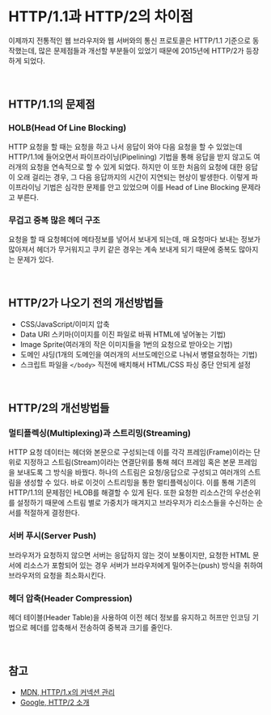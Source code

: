# HTTP/1.1과 HTTP/2의 차이점

이제까지 전통적인 웹 브라우저와 웹 서버와의 통신 프로토콜은 HTTP/1.1 기준으로 동작했는데, 많은 문제점들과 개선할 부분들이 있었기 때문에 2015년에 HTTP/2가 등장하게 되었다.

<br>

## HTTP/1.1의 문제점

### HOLB(Head Of Line Blocking)

HTTP 요청을 할 때는 요청을 하고 나서 응답이 와야 다음 요청을 할 수 있었는데 HTTP/1.1에 들어오면서 파이프라이닝(Pipelining) 기법을 통해 응답을 받지 않고도 여러개의 요청을 연속적으로 할 수 있게 되었다. 하지만 이 또한 처음의 요청에 대한 응답이 오래 걸리는 경우, 그 다음 응답까지의 시간이 지연되는 현상이 발생한다. 이렇게 파이프라이닝 기법은 심각한 문제를 안고 있었으며 이를 Head of Line Blocking 문제라고 부른다.

### 무겁고 중복 많은 헤더 구조

요청을 할 때 요청헤더에 메타정보를 넣어서 보내게 되는데, 매 요청마다 보내는 정보가 많아져서 헤더가 무거워지고 쿠키 같은 경우는 계속 보내게 되기 때문에 중복도 많아지는 문제가 있다.

<br>

## HTTP/2가 나오기 전의 개선방법들

* CSS/JavaScript/이미지 압축
* Data URI 스키마(이미지를 이진 파일로 바꿔 HTML에 넣어놓는 기법)
* Image Sprite(여러개의 작은 이미지들을 1번의 요청으로 받아오는 기법)
* 도메인 샤딩(1개의 도메인을 여러개의 서브도메인으로 나눠서 병렬요청하는 기법)
* 스크립트 파일을 `</body>` 직전에 배치해서 HTML/CSS 파싱 중단 안되게 설정

<br>

## HTTP/2의 개선방법들

### 멀티플렉싱(Multiplexing)과 스트리밍(Streaming)

HTTP 요청 데이터는 헤더와 본문으로 구성되는데 이를 각각 프레임(Frame)이라는 단위로 지정하고 스트림(Stream)이라는 연결단위를 통해 헤더 프레임 혹은 본문 프레임을 보내도록 그 방식을 바꿨다. 하나의 스트림은 요청/응답으로 구성되고 여러개의 스트림을 생성할 수 있다. 바로 이것이 스트리밍을 통한 멀티플렉싱이다. 이를 통해 기존의 HTTP/1.1의 문제점인 HLOB를 해결할 수 있게 된다. 또한 요청한 리소스간의 우선순위를 설정하기 때문에 스트림 별로 가중치가 매겨지고 브라우저가 리소스들을 수신하는 순서를 적절하게 결정한다.

### 서버 푸시(Server Push)

브라우저가 요청하지 않으면 서버는 응답하지 않는 것이 보통이지만, 요청한 HTML 문서에 리소스가 포함되어 있는 경우 서버가 브라우저에게 밀어주는(push) 방식을 취하여 브라우저의 요청을 최소화시킨다.

### 헤더 압축(Header Compression)

헤더 테이블(Header Table)을 사용하여 이전 헤더 정보를 유지하고 허프만 인코딩 기법으로 헤더를 압축해서 전송하여 중복과 크기를 줄인다.

<br>

## 참고

* [MDN, HTTP/1.x의 커넥션 관리](https://developer.mozilla.org/ko/docs/Web/HTTP/Connection_management_in_HTTP_1.x)
* [Google, HTTP/2 소개](https://developers.google.com/web/fundamentals/performance/http2)